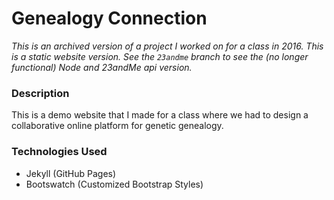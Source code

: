 # Genealogy Connection

*This is an archived version of a project I worked on for a class in 2016. This is a static website version. See the `23andme` branch to see the (no longer functional) Node and 23andMe api version.*

### Description

This is a demo website that I made for a class where we had to design a collaborative online platform for genetic genealogy.

### Technologies Used
 - Jekyll (GitHub Pages)
 - Bootswatch (Customized Bootstrap Styles)
